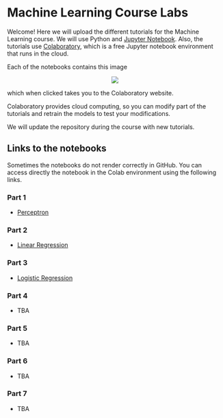 # Machine Learning Course Labs

Welcome! Here we will upload the different tutorials for the Machine Learning course. 
We will use Python and [Jupyter Notebook](https://jupyter.org/). Also, the tutorials use [Colaboratory](https://colab.research.google.com/notebooks/welcome.ipynb), which is a free Jupyter notebook environment that runs in the cloud. 

Each of the notebooks contains this image

<p align="center">
<img src ="https://camo.githubusercontent.com/52feade06f2fecbf006889a904d221e6a730c194/68747470733a2f2f636f6c61622e72657365617263682e676f6f676c652e636f6d2f6173736574732f636f6c61622d62616467652e737667" />
</p>

which when clicked takes you to the Colaboratory website. 

Colaboratory provides cloud computing, so you can modify part of the tutorials and retrain the models to test your modifications. 

We will update the repository during the course with new tutorials.

## Links to the notebooks
Sometimes the notebooks do not render correctly in GitHub. You can access directly the notebook in the Colab environment using the following links.
### Part 1
  * [Perceptron](https://colab.research.google.com/github/MatchLab-Imperial/machine-learning-course-labs/blob/main/Lab1_ML_Perceptron.ipynb)

### Part 2
  * [Linear Regression](https://colab.research.google.com/github/MatchLab-Imperial/machine-learning-course-labs/blob/main/Lab2_ML_LinearRegression.ipynb)
  
### Part 3
  * [Logistic Regression](https://colab.research.google.com/github/MatchLab-Imperial/machine-learning-course-labs/blob/main/Lab3_ML_LogisticRegression.ipynb)

### Part 4
  * TBA
  
### Part 5
  * TBA
  
### Part 6
  * TBA
  
### Part 7
  * TBA
